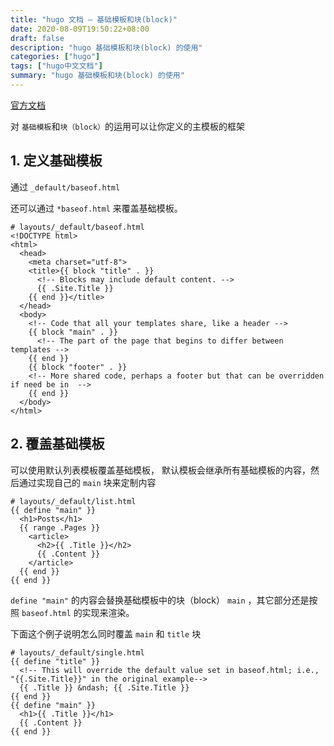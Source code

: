 ```yaml
---
title: "hugo 文档 — 基础模板和块(block)"
date: 2020-08-09T19:50:22+08:00
draft: false
description: "hugo 基础模板和块(block) 的使用"
categories: ["hugo"]
tags: ["hugo中文文档"]
summary: "hugo 基础模板和块(block) 的使用"
---
```



[官方文档](https://gohugo.io/templates/base/)

对 `基础模板`和`块（block）`的运用可以让你定义的主模板的框架


## 1. 定义基础模板

通过 `_default/baseof.html` 

还可以通过  `*baseof.html`  来覆盖基础模板。

```
# layouts/_default/baseof.html
<!DOCTYPE html>
<html>
  <head>
    <meta charset="utf-8">
    <title>{{ block "title" . }}
      <!-- Blocks may include default content. -->
      {{ .Site.Title }}
    {{ end }}</title>
  </head>
  <body>
    <!-- Code that all your templates share, like a header -->
    {{ block "main" . }}
      <!-- The part of the page that begins to differ between templates -->
    {{ end }}
    {{ block "footer" . }}
    <!-- More shared code, perhaps a footer but that can be overridden if need be in  -->
    {{ end }}
  </body>
</html>
```

## 2. 覆盖基础模板

可以使用默认列表模板覆盖基础模板， 默认模板会继承所有基础模板的内容，然后通过实现自己的 `main` 块来定制内容

```
# layouts/_default/list.html
{{ define "main" }}
  <h1>Posts</h1>
  {{ range .Pages }}
    <article>
      <h2>{{ .Title }}</h2>
      {{ .Content }}
    </article>
  {{ end }}
{{ end }}
```

`define "main"` 的内容会替换基础模板中的块（block） `main` ，其它部分还是按照 `baseof.html` 的实现来渲染。

下面这个例子说明怎么同时覆盖 `main` 和 `title` 块

```
# layouts/_default/single.html
{{ define "title" }}
  <!-- This will override the default value set in baseof.html; i.e., "{{.Site.Title}}" in the original example-->
  {{ .Title }} &ndash; {{ .Site.Title }}
{{ end }}
{{ define "main" }}
  <h1>{{ .Title }}</h1>
  {{ .Content }}
{{ end }}
```